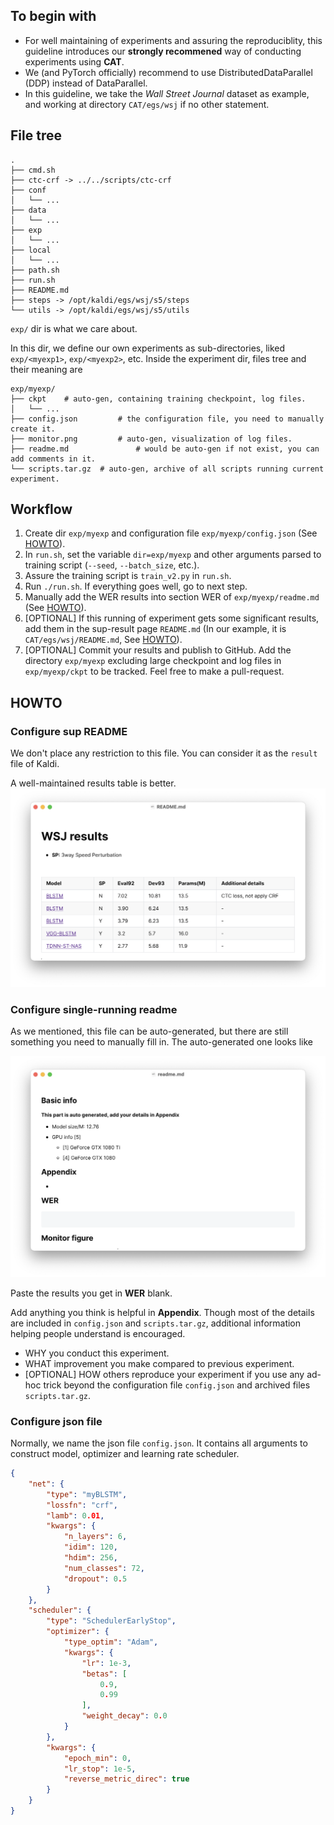 ## To begin with

* For well maintaining of experiments and assuring the reproduciblity,  this guideline introduces our **strongly recommened** way of conducting experiments using **CAT**.
* We (and PyTorch officially) recommend  to use DistributedDataParallel (DDP) instead of DataParallel.
* In this guideline, we take the *Wall Street Journal* dataset as example, and working at directory `CAT/egs/wsj` if no other statement.

## File tree

```
.
├── cmd.sh
├── ctc-crf -> ../../scripts/ctc-crf
├── conf
│   └── ...
├── data
│   └── ...
├── exp
│   └── ...
├── local
│   └── ...
├── path.sh
├── run.sh
├── README.md
├── steps -> /opt/kaldi/egs/wsj/s5/steps
└── utils -> /opt/kaldi/egs/wsj/s5/utils
```

`exp/` dir is what we care about. 

In this dir, we define our own experiments as sub-directories, liked `exp/<myexp1>`, `exp/<myexp2>`, etc. Inside the experiment dir, files tree and their meaning are

```
exp/myexp/
├── ckpt	# auto-gen, containing training checkpoint, log files.
│   └── ...
├── config.json			# the configuration file, you need to manually create it.
├── monitor.png			# auto-gen, visualization of log files.
├── readme.md				# would be auto-gen if not exist, you can add comments in it.
└── scripts.tar.gz	# auto-gen, archive of all scripts running current experiment.
```

## Workflow

1. Create dir `exp/myexp` and configuration file `exp/myexp/config.json` (See [HOWTO](#howto-config)).
2. In `run.sh`, set the variable `dir=exp/myexp` and other arguments parsed to training script (`--seed`, `--batch_size`, etc.).
3. Assure the training script is `train_v2.py` in `run.sh`.
4. Run `./run.sh`. If everything goes well, go to next step.
5. Manually add the WER results into section WER of `exp/myexp/readme.md` (See [HOWTO](#howto-sr-readme)).
6. [OPTIONAL] If this running of experiment gets some significant results, add them in the sup-result page `README.md` (In our example, it is `CAT/egs/wsj/README.md`, See [HOWTO](#howto-sup-readme)).
7. [OPTIONAL] Commit your results and publish to GitHub. Add the directory `exp/myexp` excluding large checkpoint and log files in `exp/myexp/ckpt` to be tracked. Feel free to make a pull-request.

## HOWTO

### Configure sup README<a name='howto-sup-readme'></a>

We don't place any restriction to this file. You can consider it as the `result` file of Kaldi. 

A well-maintained results table is better.![sup-README](assets/sup-README.png)

### Configure single-running readme<a name='howto-sr-readme'></a>

As we mentioned, this file can be auto-generated, but there are still something you need to manually fill in. The auto-generated one looks like

![sr-readme](assets/sr-readme.png)

Paste the results you get in **WER** blank.

Add anything you think is helpful in **Appendix**. Though most of the details are included in `config.json` and `scripts.tar.gz`, additional information helping people understand is encouraged.

* WHY you conduct this experiment.
* WHAT improvement you make compared to previous experiment.
* \[OPTIONAL\] HOW others reproduce your experiment if you use any ad-hoc trick beyond the configuration file `config.json` and archived files `scripts.tar.gz`.

### Configure json file<a name='howto-config'></a>

Normally, we name the json file `config.json`.  It contains all arguments to construct model, optimizer and learning rate scheduler.

```json
{
    "net": {
        "type": "myBLSTM",
        "lossfn": "crf",
        "lamb": 0.01,
        "kwargs": {
            "n_layers": 6,
            "idim": 120,
            "hdim": 256,
            "num_classes": 72,
            "dropout": 0.5
        }
    },
    "scheduler": {
        "type": "SchedulerEarlyStop",
        "optimizer": {
            "type_optim": "Adam",
            "kwargs": {
                "lr": 1e-3,
                "betas": [
                    0.9,
                    0.99
                ],
                "weight_decay": 0.0
            }
        },
        "kwargs": {
            "epoch_min": 0,
            "lr_stop": 1e-5,
            "reverse_metric_direc": true
        }
    }
}
```

